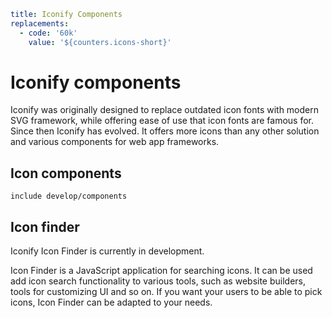 ```yaml
title: Iconify Components
replacements:
  - code: '60k'
    value: '${counters.icons-short}'
```

# Iconify components

Iconify was originally designed to replace outdated icon fonts with modern SVG framework, while offering ease of use that icon fonts are famous for. Since then Iconify has evolved. It offers more icons than any other solution and various components for web app frameworks.

## Icon components

`include develop/components`

## Icon finder

Iconify Icon Finder is currently in development.

Icon Finder is a JavaScript application for searching icons. It can be used add icon search functionality to various tools, such as website builders, tools for customizing UI and so on. If you want your users to be able to pick icons, Icon Finder can be adapted to your needs.
